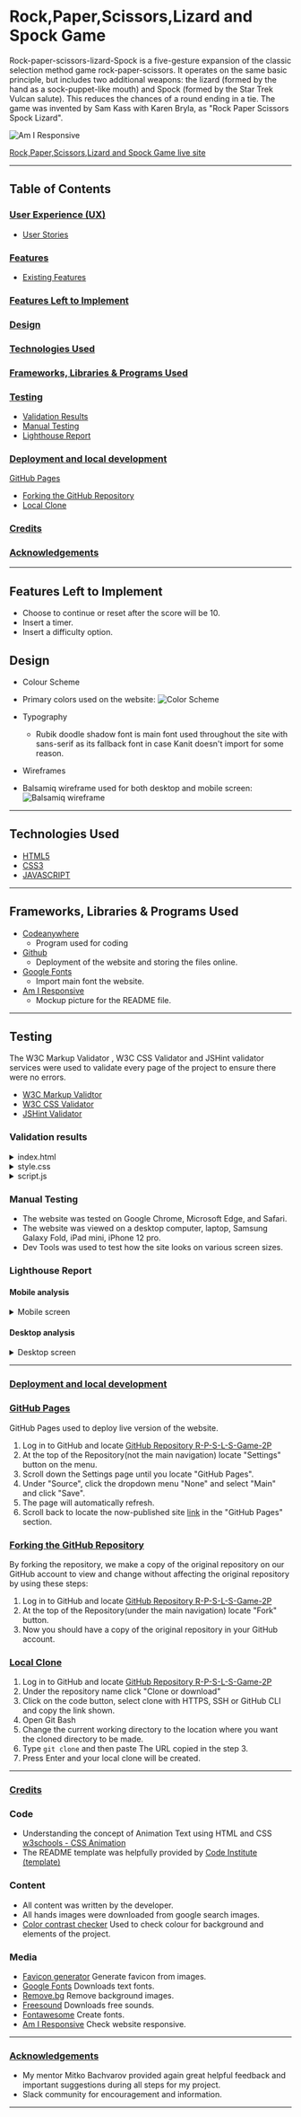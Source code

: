 # Rock,Paper,Scissors,Lizard and Spock Game

Rock-paper-scissors-lizard-Spock is a five-gesture expansion of the classic selection method
game rock-paper-scissors. It operates on the same basic principle, but includes two additional
weapons: the lizard (formed by the hand as a sock-puppet-like mouth) and Spock (formed by the
Star Trek Vulcan salute). This reduces the chances of a round ending in a tie. The game was
invented by Sam Kass with Karen Bryla, as "Rock Paper Scissors Spock Lizard".

![Am I Responsive](assets/images/readme_screenshots/am_i_responsive.png)

[Rock,Paper,Scissors,Lizard and Spock Game live site](https://t0tacci0.github.io/R-P-S-L-S-Game-2P/)

---

## Table of Contents

### [User Experience (UX)](#user-experience-ux-1)

- [User Stories](#user-stories)

### [Features](#features)

- [Existing Features](#existing-features)

### [Features Left to Implement](#features-left-to-implement-1)

### [Design](#design-1)

### [Technologies Used](#technologies-used-1)

### [Frameworks, Libraries & Programs Used](#frameworks-libraries--programs-used-1)

### [Testing](#testing-1)

- [Validation Results](#validation-results)
- [Manual Testing](#manual-testing)
- [Lighthouse Report](#lighthouse-report)

### [Deployment and local development](#deployment-and-local-development-1)

[GitHub Pages](#github-pages)
- [Forking the GitHub Repository](#forking-the-github-repository)
- [Local Clone](#local-clone)

### [Credits](#credits-1)

### [Acknowledgements](#acknowledgements-1)

---

## Features Left to Implement

* Choose to continue or reset after the score will be 10.
* Insert a timer.
* Insert a difficulty option.

## Design

 * Colour Scheme
  - Primary colors used on the website: ![Color Scheme](assets/images/readme_screenshots/color_screenshot.png)

 * Typography
    * Rubik doodle shadow font is main font used throughout the site with sans-serif as its fallback font in case Kanit doesn't import for some reason.

 * Wireframes
  - Balsamiq wireframe used for both desktop and mobile screen: ![Balsamiq wireframe](assets/images/readme_screenshots/wireframe_screenshot.png)

---

## Technologies Used

- [HTML5](https://en.wikipedia.org/wiki/HTML5)
- [CSS3](https://en.wikipedia.org/wiki/CSS)
- [JAVASCRIPT](https://en.wikipedia.org/wiki/JavaScript)

---

## Frameworks, Libraries & Programs Used

- [Codeanywhere](https://codeanywhere.com/platform)
  - Program used for coding
- [Github](https://github.com/)
  - Deployment of the website and storing the files online.
- [Google Fonts](https://fonts.google.com/)
  - Import main font the website.
- [Am I Responsive](https://ui.dev/amiresponsive)
  - Mockup picture for the README file.

---

## Testing

The W3C Markup Validator , W3C CSS Validator and JSHint validator services were used to validate every page of the project to ensure there were no errors.

- [W3C Markup Validtor](https://validator.w3.org/)
- [W3C CSS Validator](https://jigsaw.w3.org/css-validator/)
- [JSHint Validator](https://jshint.com/)

### Validation results

<details>
<summary>index.html
</summary>

![Home Page validation result](assets/images/readme_screenshots/index_validation.png)
</details>

<details>
<summary>style.css
</summary>

![CSS validation result](assets/images/readme_screenshots/style_validation.png)
</details>

<details>
<summary>script.js
</summary>

![Javascript validation result](assets/images/readme_screenshots/script_validation.png)
</details>

### Manual Testing

- The website was tested on Google Chrome, Microsoft Edge, and Safari.
- The website was viewed on a desktop computer, laptop, Samsung Galaxy Fold, iPad mini, iPhone 12 pro.
- Dev Tools was used to test how the site looks on various screen sizes.

### Lighthouse Report

#### Mobile analysis

<details>
<summary>Mobile screen
</summary>

![Home Page lighthouse report](assets/images/readme_screenshots/mobile_lighthouse.png)
</details>

#### Desktop analysis

<details>
<summary>Desktop screen
</summary>

![Home Page lighthouse report](assets/images/readme_screenshots/desktop_lighthouse.png)
</details>

---

### [Deployment and local development](#deployment-and-local-development-1)

### [GitHub Pages](#github-pages)

GitHub Pages used to deploy live version of the website.

1. Log in to GitHub and locate [GitHub Repository R-P-S-L-S-Game-2P](https://github.com/t0tacci0/R-P-S-L-S-Game-2P)
2. At the top of the Repository(not the main navigation) locate "Settings" button on the menu.
3. Scroll down the Settings page until you locate "GitHub Pages".
4. Under "Source", click the dropdown menu "None" and select "Main" and click "Save".
5. The page will automatically refresh.
6. Scroll back to locate the now-published site [link](https://t0tacci0.github.io/R-P-S-L-S-Game-2P/) in the "GitHub Pages" section.

### [Forking the GitHub Repository](#forking-the-github-repository)

By forking the repository, we make a copy of the original repository on our GitHub account to view and change without affecting the original repository by using these steps:

1. Log in to GitHub and locate [GitHub Repository R-P-S-L-S-Game-2P](https://github.com/t0tacci0/R-P-S-L-S-Game-2P)
2. At the top of the Repository(under the main navigation) locate "Fork" button.
3. Now you should have a copy of the original repository in your GitHub account.

### [Local Clone](#local-clone)

1. Log in to GitHub and locate [GitHub Repository R-P-S-L-S-Game-2P](https://github.com/t0tacci0/R-P-S-L-S-Game-2P)
2. Under the repository name click "Clone or download"
3. Click on the code button, select clone with HTTPS, SSH or GitHub CLI and copy the link shown.
4. Open Git Bash
5. Change the current working directory to the location where you want the cloned directory to be made.
6. Type `git clone` and then paste The URL copied in the step 3.
7. Press Enter and your local clone will be created.

---

### [Credits](#credits-1)

### Code

- Understanding the concept of Animation Text using HTML and CSS [w3schools - CSS Animation](https://www.w3schools.com/css/css3_animations.asp)
- The README template was helpfully provided by [Code Institute (template)](https://github.com/Code-Institute-Solutions/SampleREADME)

### Content

- All content was written by the developer.
- All hands images were downloaded from google search images.
- [Color contrast checker](https://coolors.co/contrast-checker/112a46-acc8e5) Used to check colour for background and elements of the project.

### Media

- [Favicon generator](https://favicon.io/favicon-converter/) Generate favicon from images.
- [Google Fonts](https://fonts.google.com/) Downloads text fonts.
- [Remove.bg](https://www.remove.bg/) Remove background images.
- [Freesound](https://freesound.org/) Downloads free sounds.
- [Fontawesome](https://fontawesome.com/) Create fonts.
- [Am I Responsive](https://ui.dev/amiresponsive) Check website responsive.

---

### [Acknowledgements](#acknowledgements-1)

- My mentor Mitko Bachvarov provided again great helpful feedback and important suggestions during all steps for my project.
- Slack community for encouragement and information.

---